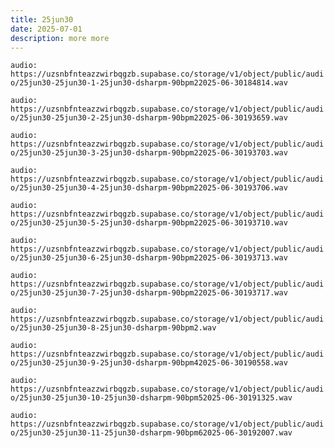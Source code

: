```yaml
---
title: 25jun30
date: 2025-07-01
description: more more
---
```


`audio: https://uzsnbfnteazzwirbqgzb.supabase.co/storage/v1/object/public/audio/25jun30-25jun30-1-25jun30-dsharpm-90bpm22025-06-30184814.wav`

`audio: https://uzsnbfnteazzwirbqgzb.supabase.co/storage/v1/object/public/audio/25jun30-25jun30-2-25jun30-dsharpm-90bpm22025-06-30193659.wav`

`audio: https://uzsnbfnteazzwirbqgzb.supabase.co/storage/v1/object/public/audio/25jun30-25jun30-3-25jun30-dsharpm-90bpm22025-06-30193703.wav`

`audio: https://uzsnbfnteazzwirbqgzb.supabase.co/storage/v1/object/public/audio/25jun30-25jun30-4-25jun30-dsharpm-90bpm22025-06-30193706.wav`

`audio: https://uzsnbfnteazzwirbqgzb.supabase.co/storage/v1/object/public/audio/25jun30-25jun30-5-25jun30-dsharpm-90bpm22025-06-30193710.wav`

`audio: https://uzsnbfnteazzwirbqgzb.supabase.co/storage/v1/object/public/audio/25jun30-25jun30-6-25jun30-dsharpm-90bpm22025-06-30193713.wav`

`audio: https://uzsnbfnteazzwirbqgzb.supabase.co/storage/v1/object/public/audio/25jun30-25jun30-7-25jun30-dsharpm-90bpm22025-06-30193717.wav`

`audio: https://uzsnbfnteazzwirbqgzb.supabase.co/storage/v1/object/public/audio/25jun30-25jun30-8-25jun30-dsharpm-90bpm2.wav`

`audio: https://uzsnbfnteazzwirbqgzb.supabase.co/storage/v1/object/public/audio/25jun30-25jun30-9-25jun30-dsharpm-90bpm42025-06-30190558.wav`

`audio: https://uzsnbfnteazzwirbqgzb.supabase.co/storage/v1/object/public/audio/25jun30-25jun30-10-25jun30-dsharpm-90bpm52025-06-30191325.wav`

`audio: https://uzsnbfnteazzwirbqgzb.supabase.co/storage/v1/object/public/audio/25jun30-25jun30-11-25jun30-dsharpm-90bpm62025-06-30192007.wav`
